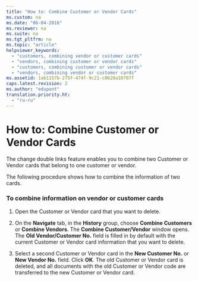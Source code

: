 ```yaml
---
title: "How to: Combine Customer or Vendor Cards"
ms.custom: na
ms.date: "06-04-2016"
ms.reviewer: na
ms.suite: na
ms.tgt_pltfrm: na
ms.topic: "article"
helpviewer_keywords: 
  - "customers, combining vendor or customer cards"
  - "vendors, combining customer or vendor cards"
  - "customers, combining customer or vendor cards"
  - "vendors, combining vendor or customer cards"
ms.assetid: 1ab1157b-275f-474f-9c21-c0620a10707f
caps.latest.revision: 2
ms.author: "edupont"
translation.priority.ht: 
  - "ru-ru"
---
```

# How to: Combine Customer or Vendor Cards
The change double links feature enables you to combine two Customer or Vendor cards that belong to one customer or vendor.  
  
 The following procedure shows how to combine the information of two cards.  
  
### To combine information on vendor or customer cards  
  
1.  Open the Customer or Vendor card that you want to delete.  
  
2.  On the **Navigate** tab, in the **History** group, choose **Combine Customers** or **Combine Vendors**. The **Combine Customer\/Vendor** window opens. The **Old Vendor\/Customer No.** field is filled in by default with the current Customer or Vendor card information that you want to delete.  
  
3.  Select a second Customer or Vendor card in the **New Customer No.** or **New Vendor No.** field. Click **OK**. The old Customer or Vendor card is deleted, and all documents with the old Customer or Vendor code are transferred to the new Customer or Vendor card.